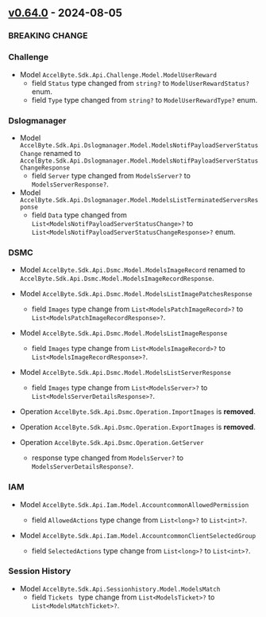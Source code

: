 <a name="v0.64.0"></a>
## [v0.64.0] - 2024-08-05

### BREAKING CHANGE

### Challenge

- Model `AccelByte.Sdk.Api.Challenge.Model.ModelUserReward`
    - field `Status` type changed from `string?` to `ModelUserRewardStatus?` enum.
    - field `Type` type changed from `string?` to `ModelUserRewardType?` enum.

### Dslogmanager

- Model `AccelByte.Sdk.Api.Dslogmanager.Model.ModelsNotifPayloadServerStatusChange` renamed to `AccelByte.Sdk.Api.Dslogmanager.Model.ModelsNotifPayloadServerStatusChangeResponse `
    - field `Server` type changed from `ModelsServer?` to `ModelsServerResponse?`.
- Model `AccelByte.Sdk.Api.Dslogmanager.Model.ModelsListTerminatedServersResponse`
    - field `Data` type changed from `List<ModelsNotifPayloadServerStatusChange>?` to `List<ModelsNotifPayloadServerStatusChangeResponse>?` enum.

### DSMC

- Model `AccelByte.Sdk.Api.Dsmc.Model.ModelsImageRecord` renamed to `AccelByte.Sdk.Api.Dsmc.Model.ModelsImageRecordResponse`.

- Model `AccelByte.Sdk.Api.Dsmc.Model.ModelsListImagePatchesResponse`
    - field `Images` type change from `List<ModelsPatchImageRecord>?` to `List<ModelsPatchImageRecordResponse>?`.

- Model `AccelByte.Sdk.Api.Dsmc.Model.ModelsListImageResponse`
    - field `Images` type change from `List<ModelsImageRecord>?` to `List<ModelsImageRecordResponse>?`.

- Model `AccelByte.Sdk.Api.Dsmc.Model.ModelsListServerResponse`
    - field `Images` type change from `List<ModelsServer>?` to `List<ModelsServerDetailsResponse>?`.

- Operation `AccelByte.Sdk.Api.Dsmc.Operation.ImportImages` is **removed**.

- Operation `AccelByte.Sdk.Api.Dsmc.Operation.ExportImages` is **removed**.

- Operation `AccelByte.Sdk.Api.Dsmc.Operation.GetServer`
    - response type changed from `ModelsServer?` to `ModelsServerDetailsResponse?`.

### IAM

- Model `AccelByte.Sdk.Api.Iam.Model.AccountcommonAllowedPermission`
    - field `AllowedActions` type change from `List<long>?` to `List<int>?`.

- Model `AccelByte.Sdk.Api.Iam.Model.AccountcommonClientSelectedGroup`
    - field `SelectedActions` type change from `List<long>?` to `List<int>?`.

### Session History

- Model `AccelByte.Sdk.Api.Sessionhistory.Model.ModelsMatch`
    - field `Tickets ` type change from `List<ModelsTicket>?` to `List<ModelsMatchTicket>?`.


[v0.64.0]: https://github.com/AccelByte/accelbyte-csharp-sdk/compare/v0.63.0...v0.64.0